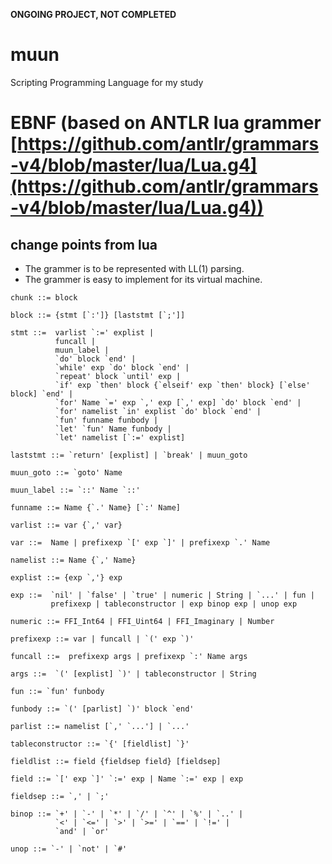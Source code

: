 **ONGOING PROJECT, NOT COMPLETED**

# muun
Scripting Programming Language for my study

# EBNF (based on ANTLR lua grammer [https://github.com/antlr/grammars-v4/blob/master/lua/Lua.g4](https://github.com/antlr/grammars-v4/blob/master/lua/Lua.g4))
## change points from lua
- The grammer is to be represented with LL(1) parsing.
- The grammer is easy to implement for its virtual machine.

```EBNF
chunk ::= block

block ::= {stmt [`:']} [laststmt [`;']]

stmt ::=  varlist `:=' explist |
          funcall |
          muun_label |
          `do' block `end' |
          `while' exp `do' block `end' |
          `repeat' block `until' exp |
          `if' exp `then' block {`elseif' exp `then' block} [`else' block] `end' |
          `for' Name `=' exp `,' exp [`,' exp] `do' block `end' |
          `for' namelist `in' explist `do' block `end' |
          `fun' funname funbody |
          `let' `fun' Name funbody |
          `let' namelist [`:=' explist]

laststmt ::= `return' [explist] | `break' | muun_goto

muun_goto ::= `goto' Name

muun_label ::= `::' Name `::'

funname ::= Name {`.' Name} [`:' Name]

varlist ::= var {`,' var}

var ::=  Name | prefixexp `[' exp `]' | prefixexp `.' Name

namelist ::= Name {`,' Name}

explist ::= {exp `,'} exp

exp ::=  `nil' | `false' | `true' | numeric | String | `...' | fun |
         prefixexp | tableconstructor | exp binop exp | unop exp

numeric ::= FFI_Int64 | FFI_Uint64 | FFI_Imaginary | Number

prefixexp ::= var | funcall | `(' exp `)'

funcall ::=  prefixexp args | prefixexp `:' Name args

args ::=  `(' [explist] `)' | tableconstructor | String

fun ::= `fun' funbody

funbody ::= `(' [parlist] `)' block `end'

parlist ::= namelist [`,' `...'] | `...'

tableconstructor ::= `{' [fieldlist] `}'

fieldlist ::= field {fieldsep field} [fieldsep]

field ::= `[' exp `]' `:=' exp | Name `:=' exp | exp

fieldsep ::= `,' | `;'

binop ::= `+' | `-' | `*' | `/' | `^' | `%' | `..' |
          `<' | `<=' | `>' | `>=' | `==' | `!=' |
          `and' | `or'

unop ::= `-' | `not' | `#'
```
